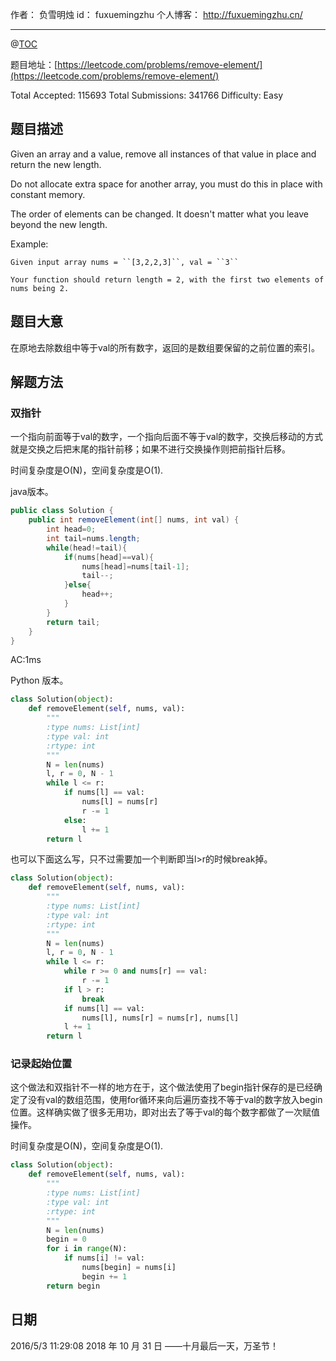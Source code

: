 作者： 负雪明烛
id：	fuxuemingzhu
个人博客：	http://fuxuemingzhu.cn/

---
@[TOC](目录)


题目地址：[https://leetcode.com/problems/remove-element/](https://leetcode.com/problems/remove-element/)

Total Accepted: 115693 Total Submissions: 341766 Difficulty: Easy


## 题目描述

Given an array and a value, remove all instances of that value in place and return the new length.

Do not allocate extra space for another array, you must do this in place with constant memory.

The order of elements can be changed. It doesn't matter what you leave beyond the new length.

Example: 
	
	Given input array nums = ``[3,2,2,3]``, val = ``3``
	
	Your function should return length = 2, with the first two elements of nums being 2.

## 题目大意

在原地去除数组中等于val的所有数字，返回的是数组要保留的之前位置的索引。

## 解题方法

### 双指针

一个指向前面等于val的数字，一个指向后面不等于val的数字，交换后移动的方式就是交换之后把末尾的指针前移；如果不进行交换操作则把前指针后移。

时间复杂度是O(N)，空间复杂度是O(1).

java版本。

```java
public class Solution {
    public int removeElement(int[] nums, int val) {
        int head=0;
        int tail=nums.length;
        while(head!=tail){
            if(nums[head]==val){
                nums[head]=nums[tail-1];
                tail--;
            }else{
                head++;    
            }
        }
        return tail;
    }
}
```
AC:1ms

Python 版本。

```python
class Solution(object):
    def removeElement(self, nums, val):
        """
        :type nums: List[int]
        :type val: int
        :rtype: int
        """
        N = len(nums)
        l, r = 0, N - 1
        while l <= r:
            if nums[l] == val:
                nums[l] = nums[r]
                r -= 1
            else:
                l += 1
        return l
```

也可以下面这么写，只不过需要加一个判断即当l>r的时候break掉。

```python
class Solution(object):
    def removeElement(self, nums, val):
        """
        :type nums: List[int]
        :type val: int
        :rtype: int
        """
        N = len(nums)
        l, r = 0, N - 1
        while l <= r:
            while r >= 0 and nums[r] == val:
                r -= 1
            if l > r:
                break
            if nums[l] == val:
                nums[l], nums[r] = nums[r], nums[l]
            l += 1
        return l
```

### 记录起始位置

这个做法和双指针不一样的地方在于，这个做法使用了begin指针保存的是已经确定了没有val的数组范围，使用for循环来向后遍历查找不等于val的数字放入begin位置。这样确实做了很多无用功，即对出去了等于val的每个数字都做了一次赋值操作。

时间复杂度是O(N)，空间复杂度是O(1).

```python
class Solution(object):
    def removeElement(self, nums, val):
        """
        :type nums: List[int]
        :type val: int
        :rtype: int
        """
        N = len(nums)
        begin = 0
        for i in range(N):
            if nums[i] != val:
                nums[begin] = nums[i]
                begin += 1
        return begin
```

## 日期


2016/5/3 11:29:08 
2018 年 10 月 31 日 ——十月最后一天，万圣节！
